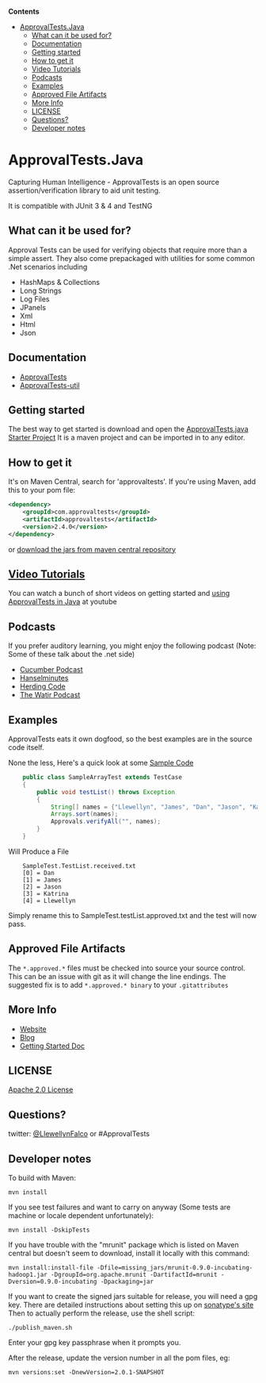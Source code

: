 <!-- START doctoc generated TOC please keep comment here to allow auto update -->
<!-- DON'T EDIT THIS SECTION, INSTEAD RE-RUN doctoc TO UPDATE -->
**Contents**

- [ApprovalTests.Java](#approvaltestsjava)
  - [What can it be used for?](#what-can-it-be-used-for)
  - [Documentation](#documentation)
  - [Getting started](#getting-started)
  - [How to get it](#how-to-get-it)
  - [Video Tutorials](#video-tutorials)
  - [Podcasts](#podcasts)
  - [Examples](#examples)
  - [Approved File Artifacts](#approved-file-artifacts)
  - [More Info](#more-info)
  - [LICENSE](#license)
  - [Questions?](#questions)
  - [Developer notes](#developer-notes)

<!-- END doctoc generated TOC please keep comment here to allow auto update -->

# ApprovalTests.Java

Capturing Human Intelligence - ApprovalTests is an open source assertion/verification library to aid unit testing.

It is compatible with JUnit 3 & 4 and TestNG

## What can it be used for?

Approval Tests can be used for verifying objects that require more than a simple assert. They also come prepackaged with utilities for some common .Net scenarios including


- HashMaps & Collections
- Long Strings
- Log Files
- JPanels
- Xml
- Html
- Json

## Documentation
- [ApprovalTests](/approvaltests/docs/README.md)  
- [ApprovalTests-util](/approvaltests-util/docs/README.md)

## Getting started

The best way to get started is download and open the [ApprovalTests.java Starter Project](https://github.com/approvals/approvaltests.java.starterproject)
It is a maven project and can be imported in to any editor.


## How to get it
It's on Maven Central, search for 'approvaltests'. If you're using Maven,
add this to your pom file:

``` xml
<dependency>
    <groupId>com.approvaltests</groupId>
    <artifactId>approvaltests</artifactId>
    <version>2.4.0</version>
</dependency>
```

or [download the jars from maven central repository](http://repo1.maven.org/maven2/com/approvaltests/approvaltests/)

[Video Tutorials](http://www.youtube.com/playlist?list=PLFBA98F47156EFAA9&feature=view_all)
---

You can watch a bunch of short videos on getting started and [using ApprovalTests in Java](http://www.youtube.com/playlist?list=PLFBA98F47156EFAA9&feature=view_all) at youtube

## Podcasts

If you prefer auditory learning, you might enjoy the following podcast (Note: Some of these talk about the .net side)

- [Cucumber Podcast](https://cucumber.io/blog/2017/01/26/approval-testing)
- [Hanselminutes](http://www.hanselminutes.com/360/approval-tests-with-llewellyn-falco)
- [Herding Code](http://www.developerfusion.com/media/122649/herding-code-117-llewellyn-falcon-on-approval-tests/)
- [The Watir Podcast](http://watirpodcast.com/podcast-53/)



## Examples

ApprovalTests eats it own dogfood, so the best examples are in the source code itself.

None the less,  Here's a quick look at some
[Sample Code](https://github.com/approvals/ApprovalTests.Java/blob/master/java/org/approvaltests/tests/demos/SampleArrayTest.java)

``` Java
	public class SampleArrayTest extends TestCase
	{
		public void testList() throws Exception
		{
			String[] names = {"Llewellyn", "James", "Dan", "Jason", "Katrina"};
			Arrays.sort(names);
			Approvals.verifyAll("", names);
		}
	}
```

Will Produce a File
```
    SampleTest.TestList.received.txt
    [0] = Dan
    [1] = James
    [2] = Jason
    [3] = Katrina
    [4] = Llewellyn
```

Simply rename this to SampleTest.testList.approved.txt and the test will now pass.

## Approved File Artifacts


The `*.approved.*` files must be checked into source your source control.
This can be an issue with git as it will change the line endings.
The suggested fix is to add
`*.approved.* binary` to your `.gitattributes`

## More Info


- [Website](http://approvaltests.com/)
- [Blog](http://blog.approvaltests.com/)
- [Getting Started Doc](https://github.com/approvals/ApprovalTests.Java/blob/master/build/resources/approval_tests/documentation/ApprovalTests%20-%20GettingStarted.md)



## LICENSE
[Apache 2.0 License](https://github.com/SignalR/SignalR/blob/master/LICENSE.md)


Questions?
---

twitter: [@LlewellynFalco](https://twitter.com/#!/llewellynfalco) or #ApprovalTests

Developer notes
----------------

To build with Maven:

	mvn install

If you see test failures and want to carry on anyway (Some tests are machine or locale dependent unfortunately):

	mvn install -DskipTests

If you have trouble with the "mrunit" package which is listed on Maven central but doesn't seem to download, install it locally with this command:

	mvn install:install-file -Dfile=missing_jars/mrunit-0.9.0-incubating-hadoop1.jar -DgroupId=org.apache.mrunit -DartifactId=mrunit -Dversion=0.9.0-incubating -Dpackaging=jar


If you want to create the signed jars suitable for release, you will need a gpg key.
There are detailed instructions about setting this up on [sonatype's site](https://central.sonatype.org/pages/working-with-pgp-signatures.html)
Then to actually perform the release, use the shell script:

    ./publish_maven.sh

Enter your gpg key passphrase when it prompts you.

After the release, update the version number in all the pom files, eg:

    mvn versions:set -DnewVersion=2.0.1-SNAPSHOT
